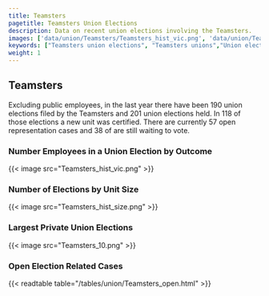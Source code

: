 ```yaml
---
title: Teamsters
pagetitle: Teamsters Union Elections
description: Data on recent union elections involving the Teamsters.
images: ['data/union/Teamsters/Teamsters_hist_vic.png', 'data/union/Teamsters/Teamsters_hist_size.png', 'data/union/Teamsters/Teamsters_10.png']
keywords: ["Teamsters union elections", "Teamsters unions","Union elections"]
weight: 1
---
```

##  Teamsters

Excluding public employees, in the last year there have been 190 union elections filed by the Teamsters and 201 union elections held. In 118 of those elections a new unit was certified. There are currently 57 open representation cases and 38 of are still waiting to vote.

### Number Employees in a Union Election by Outcome
{{< image src="Teamsters_hist_vic.png" >}}

### Number of Elections by Unit Size
{{< image src="Teamsters_hist_size.png" >}}

### Largest Private Union Elections
{{< image src="Teamsters_10.png" >}}

### Open Election Related Cases
{{< readtable table="/tables/union/Teamsters_open.html" >}}

